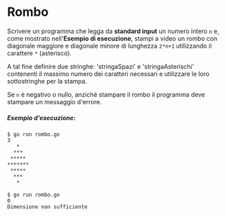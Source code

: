 # Rombo

Scrivere un programma che legga da **standard input** un numero intero `n` e, come mostrato nell'**Esempio di esecuzione**, stampi a video un rombo con diagonale maggiore e diagonale minore di lunghezza `2*n+1` utilizzando il carattere `*` (asterisco).

A tal fine definire due stringhe: 'stringaSpazi' e 'stringaAsterischi' contenenti il massimo numero dei caratteri necessari e utilizzare le loro sottostringhe per la stampa.

Se `n` è negativo o nullo, anziché stampare il rombo il programma deve stampare un messaggio d'errore.

##### Esempio d'esecuzione:

```text
$ go run rombo.go
3
   *
  ***
 *****
*******
 *****
  ***
   *

$ go run rombo.go 
0
Dimensione non sufficiente
``` 
